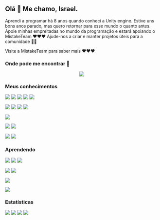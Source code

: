 
## Olá 👋 Me chamo, Israel.


Aprendi a programar há 8 anos quando conheci a Unity engine. Estive uns bons anos parado, mas quero retornar para esse mundo o quanto antes.
Apoie minhas empreitadas no mundo da programação e estará apoiando o MistakeTeam ❤️❤️❤️
Ajude-nos a criar e manter projetos úteis para a comunidade ✌🏾

Visite a MistakeTeam para saber mais ❤️❤️❤️


### Onde pode me encontrar 👀
<a href="https://linktr.ee/xdeltafox">
	<p align="center">
	    <img src="https://img.shields.io/badge/linktree-39E09B?style=for-the-badge&logo=linktree&logoColor=white">
	</p>
</a>


### Meus conhecimentos

![](https://img.shields.io/badge/C%23-239120?style=for-the-badge&logo=c-sharp&logoColor=white)
![](https://img.shields.io/badge/CSS3-1572B6?style=for-the-badge&logo=css3&logoColor=white)
![](https://img.shields.io/badge/HTML5-E34F26?style=for-the-badge&logo=html5&logoColor=white)
![](https://img.shields.io/badge/JavaScript-323330?style=for-the-badge&logo=javascript&logoColor=F7DF1E)
![](https://img.shields.io/badge/TypeScript-007ACC?style=for-the-badge&logo=typescript&logoColor=white)

![](https://img.shields.io/badge/Node%20js-339933?style=for-the-badge&logo=nodedotjs&logoColor=white)
![](https://img.shields.io/badge/Electron-2B2E3A?style=for-the-badge&logo=electron&logoColor=9FEAF9)
![](https://img.shields.io/badge/React-20232A?style=for-the-badge&logo=react&logoColor=61DAFB)
![](https://img.shields.io/badge/Redux-593D88?style=for-the-badge&logo=redux&logoColor=white)

![](https://img.shields.io/badge/Unity-100000?style=for-the-badge&logo=unity&logoColor=white)

![](https://img.shields.io/badge/Obsidian-483699?style=for-the-badge&logo=Obsidian&logoColor=white)
![](https://img.shields.io/badge/Trello-0052CC?style=for-the-badge&logo=trello&logoColor=white)

![](https://img.shields.io/badge/VSCode-0078D4?style=for-the-badge&logo=visual%20studio%20code&logoColor=white)
![](https://img.shields.io/badge/Visual_Studio-5C2D91?style=for-the-badge&logo=visual%20studio&logoColor=white)



### Aprendendo

![](https://img.shields.io/badge/OpenJDK-ED8B00?style=for-the-badge&logo=openjdk&logoColor=white)
![](https://img.shields.io/badge/Kotlin-0095D5?&style=for-the-badge&logo=kotlin&logoColor=white)
![](https://img.shields.io/badge/Python-FFD43B?style=for-the-badge&logo=python&logoColor=blue)

![](https://img.shields.io/badge/.NET-512BD4?style=for-the-badge&logo=dotnet&logoColor=white)
![](https://img.shields.io/badge/Xamarin-3498DB?style=for-the-badge&logo=xamarin&logoColor=white)

![](https://img.shields.io/badge/Godot-478CBF?style=for-the-badge&logo=GodotEngine&logoColor=white)

![](https://img.shields.io/badge/IntelliJ_IDEA-000000.svg?style=for-the-badge&logo=intellij-idea&logoColor=white)




### Estatísticas
![](https://github-readme-stats.vercel.app/api?username=xDeltaFox&show_icons=true&theme=nightowl&hide_border=true&locale=pt-br)
![](http://github-profile-summary-cards.vercel.app/api/cards/profile-details?username=xDeltaFox&theme=nightowl)
![](https://github-readme-stats.vercel.app/api/top-langs/?username=xDeltaFox&layout=compact&theme=nightowl&hide_border=true&locale=pt-br&card_width=500)
![](http://github-profile-summary-cards.vercel.app/api/cards/most-commit-language?username=xDeltaFox&theme=nightowl&locale=pt-br)














<!--
**xDeltaFox/xDeltaFox** is a ✨ _special_ ✨ repository because its `README.md` (this file) appears on your GitHub profile.

Here are some ideas to get you started:

- 🔭 I’m currently working on ...
- 🌱 I’m currently learning ...
- 👯 I’m looking to collaborate on ...
- 🤔 I’m looking for help with ...
- 💬 Ask me about ...
- 📫 How to reach me: ...
- 😄 Pronouns: ...
- ⚡ Fun fact: ...
-->
